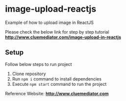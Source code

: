 # image-upload-reactjs
Example of how to upload image in ReactJS

Please check the below link for step by step tutorial
**http://www.cluemediator.com/image-upload-in-reactjs**

## Setup
Follow below steps to run project

1. Clone repository
2. Run `npm i` command to install dependencies
3. Execute `npm start` command to run the project

Reference Website: **http://www.cluemediator.com**

